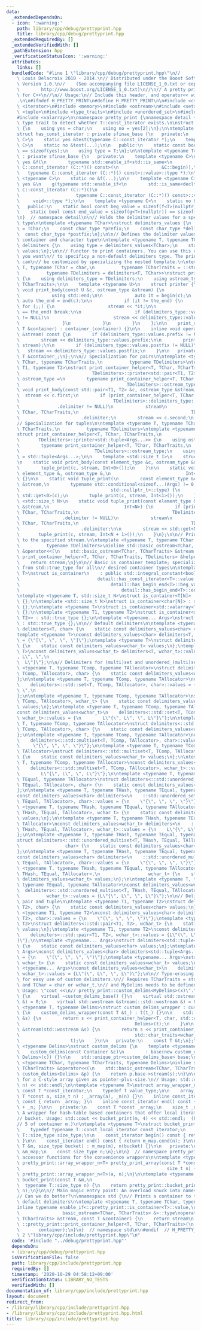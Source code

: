 ```yaml
---
data:
  _extendedDependsOn:
  - icon: ':warning:'
    path: library/cpp/debug/prettyprint.hpp
    title: library/cpp/debug/prettyprint.hpp
  _extendedRequiredBy: []
  _extendedVerifiedWith: []
  _pathExtension: hpp
  _verificationStatusIcon: ':warning:'
  attributes:
    links: []
  bundledCode: "#line 1 \"library/cpp/debug/prettyprint.hpp\"\n//          Copyright\
    \ Louis Delacroix 2010 - 2014.\n// Distributed under the Boost Software License,\
    \ Version 1.0.\n//    (See accompanying file LICENSE_1_0.txt or copy at\n//  \
    \        http://www.boost.org/LICENSE_1_0.txt)\n//\n// A pretty printing library\
    \ for C++\n//\n// Usage:\n// Include this header, and operator<< will \"just work\"\
    .\n\n#ifndef H_PRETTY_PRINT\n#define H_PRETTY_PRINT\n\n#include <cstddef>\n#include\
    \ <iterator>\n#include <memory>\n#include <ostream>\n#include <set>\n#include\
    \ <tuple>\n#include <type_traits>\n#include <unordered_set>\n#include <utility>\n\
    #include <valarray>\n\nnamespace pretty_print {\nnamespace detail {\n// SFINAE\
    \ type trait to detect whether T::const_iterator exists.\n\nstruct sfinae_base\
    \ {\n    using yes = char;\n    using no = yes[2];\n};\n\ntemplate <typename T>\n\
    struct has_const_iterator : private sfinae_base {\n   private:\n    template <typename\
    \ C>\n    static yes &test(typename C::const_iterator *);\n    template <typename\
    \ C>\n    static no &test(...);\n\n   public:\n    static const bool value = sizeof(test<T>(nullptr))\
    \ == sizeof(yes);\n    using type = T;\n};\n\ntemplate <typename T>\nstruct has_begin_end\
    \ : private sfinae_base {\n   private:\n    template <typename C>\n    static\
    \ yes &f(\n        typename std::enable_if<std::is_same<\n            decltype(static_cast<typename\
    \ C::const_iterator (C::*)() const>(\n                &C::begin)),\n         \
    \   typename C::const_iterator (C::*)() const>::value>::type *);\n\n    template\
    \ <typename C>\n    static no &f(...);\n\n    template <typename C>\n    static\
    \ yes &\n    g(typename std::enable_if<\n        std::is_same<decltype(static_cast<typename\
    \ C::const_iterator (C::*)()\n                                              const>(&C::end)),\n\
    \                     typename C::const_iterator (C::*)() const>::value,\n   \
    \     void>::type *);\n\n    template <typename C>\n    static no &g(...);\n\n\
    \   public:\n    static bool const beg_value = sizeof(f<T>(nullptr)) == sizeof(yes);\n\
    \    static bool const end_value = sizeof(g<T>(nullptr)) == sizeof(yes);\n};\n\
    \n}  // namespace detail\n\n// Holds the delimiter values for a specific character\
    \ type\n\ntemplate <typename TChar>\nstruct delimiters_values {\n    using char_type\
    \ = TChar;\n    const char_type *prefix;\n    const char_type *delimiter;\n  \
    \  const char_type *postfix;\n};\n\n// Defines the delimiter values for a specific\
    \ container and character type\n\ntemplate <typename T, typename TChar>\nstruct\
    \ delimiters {\n    using type = delimiters_values<TChar>;\n    static const type\
    \ values;\n};\n\n// Functor to print containers. You can use this directly if\
    \ you want\n// to specificy a non-default delimiters type. The printing logic\
    \ can\n// be customized by specializing the nested template.\n\ntemplate <typename\
    \ T, typename TChar = char,\n          typename TCharTraits = ::std::char_traits<TChar>,\n\
    \          typename TDelimiters = delimiters<T, TChar>>\nstruct print_container_helper\
    \ {\n    using delimiters_type = TDelimiters;\n    using ostream_type = std::basic_ostream<TChar,\
    \ TCharTraits>;\n\n    template <typename U>\n    struct printer {\n        static\
    \ void print_body(const U &c, ostream_type &stream) {\n            using std::begin;\n\
    \            using std::end;\n\n            auto it = begin(c);\n            const\
    \ auto the_end = end(c);\n\n            if (it != the_end) {\n               \
    \ for (;;) {\n                    stream << *it;\n\n                    if (++it\
    \ == the_end) break;\n\n                    if (delimiters_type::values.delimiter\
    \ != NULL)\n                        stream << delimiters_type::values.delimiter;\n\
    \                }\n            }\n        }\n    };\n\n    print_container_helper(const\
    \ T &container) : container_(container) {}\n\n    inline void operator()(ostream_type\
    \ &stream) const {\n        if (delimiters_type::values.prefix != NULL)\n    \
    \        stream << delimiters_type::values.prefix;\n\n        printer<T>::print_body(container_,\
    \ stream);\n\n        if (delimiters_type::values.postfix != NULL)\n         \
    \   stream << delimiters_type::values.postfix;\n    }\n\n   private:\n    const\
    \ T &container_;\n};\n\n// Specialization for pairs\n\ntemplate <typename T, typename\
    \ TChar, typename TCharTraits,\n          typename TDelimiters>\ntemplate <typename\
    \ T1, typename T2>\nstruct print_container_helper<T, TChar, TCharTraits,\n   \
    \                           TDelimiters>::printer<std::pair<T1, T2>> {\n    using\
    \ ostream_type =\n        typename print_container_helper<T, TChar, TCharTraits,\n\
    \                                        TDelimiters>::ostream_type;\n\n    static\
    \ void print_body(const std::pair<T1, T2> &c, ostream_type &stream) {\n      \
    \  stream << c.first;\n        if (print_container_helper<T, TChar, TCharTraits,\n\
    \                                   TDelimiters>::delimiters_type::values\n  \
    \              .delimiter != NULL)\n            stream\n                << print_container_helper<T,\
    \ TChar, TCharTraits,\n                                          TDelimiters>::delimiters_type::values\n\
    \                       .delimiter;\n        stream << c.second;\n    }\n};\n\n\
    // Specialization for tuples\n\ntemplate <typename T, typename TChar, typename\
    \ TCharTraits,\n          typename TDelimiters>\ntemplate <typename... Args>\n\
    struct print_container_helper<T, TChar, TCharTraits,\n                       \
    \       TDelimiters>::printer<std::tuple<Args...>> {\n    using ostream_type =\n\
    \        typename print_container_helper<T, TChar, TCharTraits,\n            \
    \                            TDelimiters>::ostream_type;\n    using element_type\
    \ = std::tuple<Args...>;\n\n    template <std::size_t I>\n    struct Int {};\n\
    \n    static void print_body(const element_type &c, ostream_type &stream) {\n\
    \        tuple_print(c, stream, Int<0>());\n    }\n\n    static void tuple_print(const\
    \ element_type &, ostream_type &,\n                            Int<sizeof...(Args)>)\
    \ {}\n\n    static void tuple_print(\n        const element_type &c, ostream_type\
    \ &stream,\n        typename std::conditional<sizeof...(Args) != 0, Int<0>,\n\
    \                                  std::nullptr_t>::type) {\n        stream <<\
    \ std::get<0>(c);\n        tuple_print(c, stream, Int<1>());\n    }\n\n    template\
    \ <std::size_t N>\n    static void tuple_print(const element_type &c, ostream_type\
    \ &stream,\n                            Int<N>) {\n        if (print_container_helper<T,\
    \ TChar, TCharTraits,\n                                   TDelimiters>::delimiters_type::values\n\
    \                .delimiter != NULL)\n            stream\n                << print_container_helper<T,\
    \ TChar, TCharTraits,\n                                          TDelimiters>::delimiters_type::values\n\
    \                       .delimiter;\n\n        stream << std::get<N>(c);\n\n \
    \       tuple_print(c, stream, Int<N + 1>());\n    }\n};\n\n// Prints a print_container_helper\
    \ to the specified stream.\n\ntemplate <typename T, typename TChar, typename TCharTraits,\n\
    \          typename TDelimiters>\ninline std::basic_ostream<TChar, TCharTraits>\
    \ &operator<<(\n    std::basic_ostream<TChar, TCharTraits> &stream,\n    const\
    \ print_container_helper<T, TChar, TCharTraits, TDelimiters> &helper) {\n    helper(stream);\n\
    \    return stream;\n}\n\n// Basic is_container template; specialize to derive\
    \ from std::true_type for all\n// desired container types\n\ntemplate <typename\
    \ T>\nstruct is_container\n    : public std::integral_constant<bool,\n       \
    \                             detail::has_const_iterator<T>::value &&\n      \
    \                                  detail::has_begin_end<T>::beg_value &&\n  \
    \                                      detail::has_begin_end<T>::end_value> {};\n\
    \ntemplate <typename T, std::size_t N>\nstruct is_container<T[N]> : std::true_type\
    \ {};\n\ntemplate <std::size_t N>\nstruct is_container<char[N]> : std::false_type\
    \ {};\n\ntemplate <typename T>\nstruct is_container<std::valarray<T>> : std::true_type\
    \ {};\n\ntemplate <typename T1, typename T2>\nstruct is_container<std::pair<T1,\
    \ T2>> : std::true_type {};\n\ntemplate <typename... Args>\nstruct is_container<std::tuple<Args...>>\
    \ : std::true_type {};\n\n// Default delimiters\n\ntemplate <typename T>\nstruct\
    \ delimiters<T, char> {\n    static const delimiters_values<char> values;\n};\n\
    template <typename T>\nconst delimiters_values<char> delimiters<T, char>::values\
    \ = {\"[\", \", \", \"]\"};\ntemplate <typename T>\nstruct delimiters<T, wchar_t>\
    \ {\n    static const delimiters_values<wchar_t> values;\n};\ntemplate <typename\
    \ T>\nconst delimiters_values<wchar_t> delimiters<T, wchar_t>::values = {L\"[\"\
    , L\", \",\n                                                                 \
    \  L\"]\"};\n\n// Delimiters for (multi)set and unordered_(multi)set\n\ntemplate\
    \ <typename T, typename TComp, typename TAllocator>\nstruct delimiters<::std::set<T,\
    \ TComp, TAllocator>, char> {\n    static const delimiters_values<char> values;\n\
    };\n\ntemplate <typename T, typename TComp, typename TAllocator>\nconst delimiters_values<char>\n\
    \    delimiters<::std::set<T, TComp, TAllocator>, char>::values = {\"{\", \",\
    \ \",\n                                                                  \"}\"\
    };\n\ntemplate <typename T, typename TComp, typename TAllocator>\nstruct delimiters<::std::set<T,\
    \ TComp, TAllocator>, wchar_t> {\n    static const delimiters_values<wchar_t>\
    \ values;\n};\n\ntemplate <typename T, typename TComp, typename TAllocator>\n\
    const delimiters_values<wchar_t>\n    delimiters<::std::set<T, TComp, TAllocator>,\
    \ wchar_t>::values = {\n        L\"{\", L\", \", L\"}\"};\n\ntemplate <typename\
    \ T, typename TComp, typename TAllocator>\nstruct delimiters<::std::multiset<T,\
    \ TComp, TAllocator>, char> {\n    static const delimiters_values<char> values;\n\
    };\n\ntemplate <typename T, typename TComp, typename TAllocator>\nconst delimiters_values<char>\n\
    \    delimiters<::std::multiset<T, TComp, TAllocator>, char>::values = {\n   \
    \     \"{\", \", \", \"}\"};\n\ntemplate <typename T, typename TComp, typename\
    \ TAllocator>\nstruct delimiters<::std::multiset<T, TComp, TAllocator>, wchar_t>\
    \ {\n    static const delimiters_values<wchar_t> values;\n};\n\ntemplate <typename\
    \ T, typename TComp, typename TAllocator>\nconst delimiters_values<wchar_t>\n\
    \    delimiters<::std::multiset<T, TComp, TAllocator>, wchar_t>::values = {\n\
    \        L\"{\", L\", \", L\"}\"};\n\ntemplate <typename T, typename THash, typename\
    \ TEqual, typename TAllocator>\nstruct delimiters<::std::unordered_set<T, THash,\
    \ TEqual, TAllocator>, char> {\n    static const delimiters_values<char> values;\n\
    };\n\ntemplate <typename T, typename THash, typename TEqual, typename TAllocator>\n\
    const delimiters_values<char> delimiters<\n    ::std::unordered_set<T, THash,\
    \ TEqual, TAllocator>, char>::values = {\n    \"{\", \", \", \"}\"};\n\ntemplate\
    \ <typename T, typename THash, typename TEqual, typename TAllocator>\nstruct delimiters<::std::unordered_set<T,\
    \ THash, TEqual, TAllocator>, wchar_t> {\n    static const delimiters_values<wchar_t>\
    \ values;\n};\n\ntemplate <typename T, typename THash, typename TEqual, typename\
    \ TAllocator>\nconst delimiters_values<wchar_t> delimiters<\n    ::std::unordered_set<T,\
    \ THash, TEqual, TAllocator>, wchar_t>::values = {\n    L\"{\", L\", \", L\"}\"\
    };\n\ntemplate <typename T, typename THash, typename TEqual, typename TAllocator>\n\
    struct delimiters<::std::unordered_multiset<T, THash, TEqual, TAllocator>,\n \
    \                 char> {\n    static const delimiters_values<char> values;\n\
    };\n\ntemplate <typename T, typename THash, typename TEqual, typename TAllocator>\n\
    const delimiters_values<char> delimiters<\n    ::std::unordered_multiset<T, THash,\
    \ TEqual, TAllocator>, char>::values = {\n    \"{\", \", \", \"}\"};\n\ntemplate\
    \ <typename T, typename THash, typename TEqual, typename TAllocator>\nstruct delimiters<::std::unordered_multiset<T,\
    \ THash, TEqual, TAllocator>,\n                  wchar_t> {\n    static const\
    \ delimiters_values<wchar_t> values;\n};\n\ntemplate <typename T, typename THash,\
    \ typename TEqual, typename TAllocator>\nconst delimiters_values<wchar_t>\n  \
    \  delimiters<::std::unordered_multiset<T, THash, TEqual, TAllocator>,\n     \
    \          wchar_t>::values = {L\"{\", L\", \", L\"}\"};\n\n// Delimiters for\
    \ pair and tuple\n\ntemplate <typename T1, typename T2>\nstruct delimiters<std::pair<T1,\
    \ T2>, char> {\n    static const delimiters_values<char> values;\n};\ntemplate\
    \ <typename T1, typename T2>\nconst delimiters_values<char> delimiters<std::pair<T1,\
    \ T2>, char>::values = {\n    \"(\", \", \", \")\"};\ntemplate <typename T1, typename\
    \ T2>\nstruct delimiters<::std::pair<T1, T2>, wchar_t> {\n    static const delimiters_values<wchar_t>\
    \ values;\n};\ntemplate <typename T1, typename T2>\nconst delimiters_values<wchar_t>\n\
    \    delimiters<::std::pair<T1, T2>, wchar_t>::values = {L\"(\", L\", \", L\"\
    )\"};\n\ntemplate <typename... Args>\nstruct delimiters<std::tuple<Args...>, char>\
    \ {\n    static const delimiters_values<char> values;\n};\ntemplate <typename...\
    \ Args>\nconst delimiters_values<char> delimiters<std::tuple<Args...>, char>::values\
    \ = {\n    \"(\", \", \", \")\"};\ntemplate <typename... Args>\nstruct delimiters<::std::tuple<Args...>,\
    \ wchar_t> {\n    static const delimiters_values<wchar_t> values;\n};\ntemplate\
    \ <typename... Args>\nconst delimiters_values<wchar_t>\n    delimiters<::std::tuple<Args...>,\
    \ wchar_t>::values = {L\"(\", L\", \", L\")\"};\n\n// Type-erasing helper class\
    \ for easy use of custom delimiters.\n// Requires TCharTraits = std::char_traits<TChar>\
    \ and TChar = char or wchar_t,\n// and MyDelims needs to be defined for TChar.\
    \ Usage: \"cout <<\n// pretty_print::custom_delims<MyDelims>(x)\".\n\nstruct custom_delims_base\
    \ {\n    virtual ~custom_delims_base() {}\n    virtual std::ostream &stream(::std::ostream\
    \ &) = 0;\n    virtual std::wostream &stream(::std::wostream &) = 0;\n};\n\ntemplate\
    \ <typename T, typename Delims>\nstruct custom_delims_wrapper : custom_delims_base\
    \ {\n    custom_delims_wrapper(const T &t_) : t(t_) {}\n\n    std::ostream &stream(std::ostream\
    \ &s) {\n        return s << print_container_helper<T, char, std::char_traits<char>,\n\
    \                                           Delims>(t);\n    }\n\n    std::wostream\
    \ &stream(std::wostream &s) {\n        return s << print_container_helper<T, wchar_t,\n\
    \                                           std::char_traits<wchar_t>, Delims>(\n\
    \                   t);\n    }\n\n   private:\n    const T &t;\n};\n\ntemplate\
    \ <typename Delims>\nstruct custom_delims {\n    template <typename Container>\n\
    \    custom_delims(const Container &c)\n        : base(new custom_delims_wrapper<Container,\
    \ Delims>(c)) {}\n\n    std::unique_ptr<custom_delims_base> base;\n};\n\ntemplate\
    \ <typename TChar, typename TCharTraits, typename Delims>\ninline std::basic_ostream<TChar,\
    \ TCharTraits> &operator<<(\n    std::basic_ostream<TChar, TCharTraits> &s, const\
    \ custom_delims<Delims> &p) {\n    return p.base->stream(s);\n}\n\n// A wrapper\
    \ for a C-style array given as pointer-plus-size.\n// Usage: std::cout << pretty_print_array(arr,\
    \ n) << std::endl;\n\ntemplate <typename T>\nstruct array_wrapper_n {\n    typedef\
    \ const T *const_iterator;\n    typedef T value_type;\n\n    array_wrapper_n(const\
    \ T *const a, size_t n) : _array(a), _n(n) {}\n    inline const_iterator begin()\
    \ const { return _array; }\n    inline const_iterator end() const { return _array\
    \ + _n; }\n\n   private:\n    const T *const _array;\n    size_t _n;\n};\n\n//\
    \ A wrapper for hash-table based containers that offer local iterators to each\n\
    // bucket. Usage: std::cout << bucket_print(m, 4) << std::endl;  (Prints bucket\n\
    // 5 of container m.)\n\ntemplate <typename T>\nstruct bucket_print_wrapper {\n\
    \    typedef typename T::const_local_iterator const_iterator;\n    typedef typename\
    \ T::size_type size_type;\n\n    const_iterator begin() const { return m_map.cbegin(n);\
    \ }\n\n    const_iterator end() const { return m_map.cend(n); }\n\n    bucket_print_wrapper(const\
    \ T &m, size_type bucket) : m_map(m), n(bucket) {}\n\n   private:\n    const T\
    \ &m_map;\n    const size_type n;\n};\n\n}  // namespace pretty_print\n\n// Global\
    \ accessor functions for the convenience wrappers\n\ntemplate <typename T>\ninline\
    \ pretty_print::array_wrapper_n<T> pretty_print_array(const T *const a,\n    \
    \                                                       size_t n) {\n    return\
    \ pretty_print::array_wrapper_n<T>(a, n);\n}\n\ntemplate <typename T>\npretty_print::bucket_print_wrapper<T>\
    \ bucket_print(const T &m,\n                                                 \
    \  typename T::size_type n) {\n    return pretty_print::bucket_print_wrapper<T>(m,\
    \ n);\n}\n\n// Main magic entry point: An overload snuck into namespace std.\n\
    // Can we do better?\n\nnamespace std {\n// Prints a container to the stream using\
    \ default delimiters\n\ntemplate <typename T, typename TChar, typename TCharTraits>\n\
    inline typename enable_if<::pretty_print::is_container<T>::value,\n          \
    \                basic_ostream<TChar, TCharTraits> &>::type\noperator<<(basic_ostream<TChar,\
    \ TCharTraits> &stream, const T &container) {\n    return stream\n           <<\
    \ ::pretty_print::print_container_helper<T, TChar, TCharTraits>(\n           \
    \       container);\n}\n}  // namespace std\n\n#endif  // H_PRETTY_PRINT\n#line\
    \ 2 \"library/cpp/include/prettyprint.hpp\"\n"
  code: '#include "../debug/prettyprint.hpp"'
  dependsOn:
  - library/cpp/debug/prettyprint.hpp
  isVerificationFile: false
  path: library/cpp/include/prettyprint.hpp
  requiredBy: []
  timestamp: '2020-10-29 04:58:12+09:00'
  verificationStatus: LIBRARY_NO_TESTS
  verifiedWith: []
documentation_of: library/cpp/include/prettyprint.hpp
layout: document
redirect_from:
- /library/library/cpp/include/prettyprint.hpp
- /library/library/cpp/include/prettyprint.hpp.html
title: library/cpp/include/prettyprint.hpp
---
```

